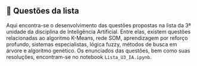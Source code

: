 ## :pencil: Questões da lista

Aqui encontra-se o desenvolvimento das questões propostas na lista da 3ª unidade da disciplina de Inteligência Artificial. Entre elas, existem questões relacionadas ao algoritmo K-Means, rede SOM, aprendizagem por reforço profundo, sistemas especialistas, lógica fuzzy, métodos de busca em árvore e algoritmo genético.
Os enunciados das questões, bem como suas resoluções, encontram-se no notebook `Lista_U3_IA.ipynb`.
